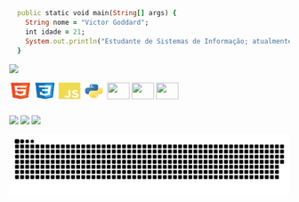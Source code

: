 
  ```ruby
    public static void main(String[] args) {
      String nome = "Victor Goddard";
      int idade = 21;
      System.out.println("Estudante de Sistemas de Informação; atualmente focado em Java.");
    }
  ```
<div style="display: inline_block">
 <img align="center" height="180em" src="https://github-readme-stats.vercel.app/api/top-langs/?username=keepozin&layout=compact&langs_count=16&theme=tokyonight"/> 
</div>      
      
  <div align="left"> 
    <div style="display: inline_block"><br>
      <img align="center" height="30" width="40" src="https://raw.githubusercontent.com/devicons/devicon/master/icons/html5/html5-original.svg">
      <img align="center" height="30" width="40" src="https://raw.githubusercontent.com/devicons/devicon/master/icons/css3/css3-original.svg">
      <img align="center" height="30" width="40" src="https://raw.githubusercontent.com/devicons/devicon/master/icons/javascript/javascript-plain.svg">
      <img align="center" height="30" width="40" src="https://raw.githubusercontent.com/devicons/devicon/master/icons/python/python-original.svg">
      <img align="center" height="30" width="40" src="https://raw.githubusercontent.com/jmnote/z-icons/master/svg/java.svg">
      <img align="center" height="30" width="40" src="https://raw.githubusercontent.com/jmnote/z-icons/master/svg/git.svg">
      <img align="center" height="30" width="40" src="https://raw.githubusercontent.com/jmnote/z-icons/master/svg/github.svg">
    </div>
 
 ## 
  
  <div>
     <a href="https://instagram.com/vtrgoddard"><img src="https://img.shields.io/badge/-Instagram-%23E4405F?style=for-the-badge&logo=instagram&logoColor=white"></a>
     <a href="https://www.linkedin.com/in/victorgoddard"><img src="https://img.shields.io/badge/LinkedIn-0077B5?style=for-the-badge&logo=linkedin&logoColor=white"></a>
     <a href="mailto:victorg17@live.com"><img src="https://img.shields.io/badge/Hotmail-0078D4?style=for-the-badge&logo=microsoft-outlook&logoColor=white"></a>
  </div>
    
 </div>
 
 
  ![Snake animation](https://github.com/keepozin/keepozin/blob/output/github-contribution-grid-snake.svg)

 
